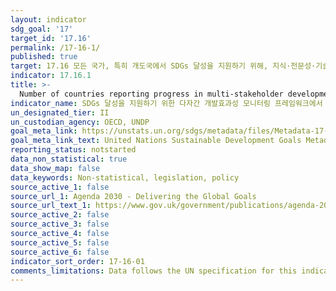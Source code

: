 ```yaml
---
layout: indicator
sdg_goal: '17'
target_id: '17.16'
permalink: /17-16-1/
published: true
target: 17.16 모든 국가, 특히 개도국에서 SDGs 달성을 지원하기 위해, 지식·전문성·기술·재원을 동원 공유하는 다양한 이해당사자간 파트너십에 의해 보완되는 지속가능발전을 위한 글로벌 파트너십 강화
indicator: 17.16.1
title: >-
  Number of countries reporting progress in multi-stakeholder development effectiveness monitoring frameworks that support the achievement of the sustainable development goals
indicator_name: SDGs 달성을 지원하기 위한 다자간 개발효과성 모니터링 프레임워크에서 진전을 보고한 국가의수
un_designated_tier: II
un_custodian_agency: OECD, UNDP
goal_meta_link: https://unstats.un.org/sdgs/metadata/files/Metadata-17-16-01.pdf
goal_meta_link_text: United Nations Sustainable Development Goals Metadata (PDF 340 KB)
reporting_status: notstarted
data_non_statistical: true
data_show_map: false
data_keywords: Non-statistical, legislation, policy
source_active_1: false
source_url_1: Agenda 2030 - Delivering the Global Goals
source_url_text_1: https://www.gov.uk/government/publications/agenda-2030-delivering-the-global-goals
source_active_2: false
source_active_3: false
source_active_4: false
source_active_5: false
source_active_6: false
indicator_sort_order: 17-16-01
comments_limitations: Data follows the UN specification for this indicator. This indicator has been identified in collaboration with topic experts.
---
```

